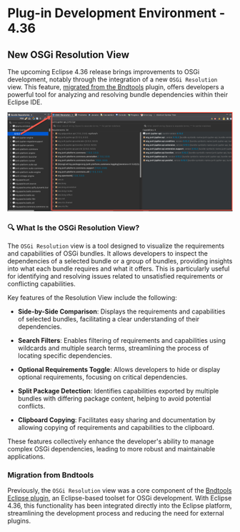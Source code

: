 # Plug-in Development Environment - 4.36

<!--
## Editors
-->

<!--
## API Tools
-->

<!--
---
## PDE Compiler 
-->

## New OSGi Resolution View

The upcoming Eclipse 4.36 release brings improvements to OSGi development, notably through the integration of a new `OSGi Resolution` view.
This feature, [migrated from the Bndtools](https://bndtools.org/manual/resolution-view.html) plugin, offers developers a powerful tool for analyzing and resolving bundle dependencies within their Eclipse IDE.

![OSGi Resolution View](images/osgi-resolution-view.png)

### 🔍 What Is the OSGi Resolution View?

The `OSGi Resolution` view is a tool designed to visualize the requirements and capabilities of OSGi bundles.
It allows developers to inspect the dependencies of a selected bundle or a group of bundles, providing insights into what each bundle requires and what it offers.
This is particularly useful for identifying and resolving issues related to unsatisfied requirements or conflicting capabilities.

Key features of the Resolution View include the following:

* **Side-by-Side Comparison**: Displays the requirements and capabilities of selected bundles, facilitating a clear understanding of their dependencies.

* **Search Filters**: Enables filtering of requirements and capabilities using wildcards and multiple search terms, streamlining the process of locating specific dependencies.

* **Optional Requirements Toggle**: Allows developers to hide or display optional requirements, focusing on critical dependencies.

* **Split Package Detection**: Identifies capabilities exported by multiple bundles with differing package content, helping to avoid potential conflicts.

* **Clipboard Copying**: Facilitates easy sharing and documentation by allowing copying of requirements and capabilities to the clipboard.

These features collectively enhance the developer's ability to manage complex OSGi dependencies, leading to more robust and maintainable applications.


### Migration from Bndtools

Previously, the `OSGi Resolution` view was a core component of the [Bndtools Eclipse plugin](https://bndtools.org/index.html), an Eclipse-based toolset for OSGi development.
With Eclipse 4.36, this functionality has been integrated directly into the Eclipse platform, streamlining the development process and reducing the need for external plugins. 
